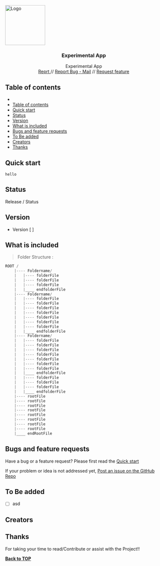 <a href="javascript:void(0)" target="__blank">
  <img src="javascript:void(0)" alt="Logo" width=128 height=128> </a>

<h3 align="center">
   Experimental App
</h3>
<p align="center">
     Experimental App
 <br>
   <a href="javascript:void(0)">Reprt </a> // <a href="javascript:void(0)">Report Bug - Mail</a> // 
   <a href="javascript:void(0)">Request
   feature</a>
</p>
</p>

## 

## Table of contents

- [](#)
- [Table of contents](#table-of-contents)
- [Quick start](#quick-start)
- [Status](#status)
- [Version](#version)
- [What is included](#what-is-included)
- [Bugs and feature requests](#bugs-and-feature-requests)
- [To Be added](#to-be-added)
- [Creators](#creators)
- [Thanks](#thanks)
<!--  -->

## Quick start

```code
hello
```

## Status

Release / Status

## Version

- Version [ ]

## What is included

> Folder Structure :

```csharp
ROOT /
    |---- Foldername/
    |   |---- folderFile
    |   |---- folderFile
    |   |---- folderFile
    |   |____ endfolderFile
    |---- Foldername/
    |   |---- folderFile
    |   |---- folderFile
    |   |---- folderFile
    |   |---- folderFile
    |   |---- folderFile
    |   |---- folderFile
    |   |---- folderFile
    |   |____ endfolderFile
    |---- Foldername/
    |   |---- folderFile
    |   |---- folderFile
    |   |---- folderFile
    |   |---- folderFile
    |   |---- folderFile
    |   |---- folderFile
    |   |---- folderFile
    |   |____ endfolderFile
    |   |---- folderFile
    |   |---- folderFile
    |   |---- folderFile
    |   |____ endfolderFile
    |---- rootFile
    |---- rootFile
    |---- rootFile
    |---- rootFile
    |---- rootFile
    |---- rootFile
    |---- rootFile
    |---- rootFile
    |____ endRootFile

```

## Bugs and feature requests

Have a bug or a feature request? Please first read the [Quick start](#quick-start)

If your problem or idea is not addressed yet, 
[Post an issue on the GitHub Repo](https://github.com/Ambushfall/experimentalapp/issues/new/choose)

## To Be added

- [ ] asd

## Creators


## Thanks

For taking your time to read/Contribute or assist with the Project!!

**[Back to TOP](#)**

<!--  -->